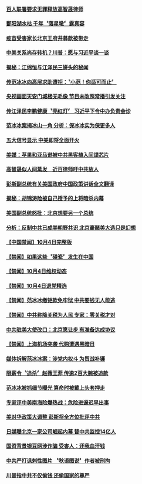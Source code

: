 
#### [百人联署要求无罪释放高智晟律师](../pages/news204/a1394195.md?t=10051531) 

#### [鄱阳湖水枯 千年〝落星墩〞露真容](../pages/news204/a1394193.md?t=10051531) 

#### [疫苗受害家长北京王府井募款被带走](../pages/news204/a1394192.md?t=10051531) 

#### [中美关系尚存转机？川普：愿与习近平谈一谈](../pages/news204/a1394187.md?t=10051531) 

#### [揭秘：江绵恒与江泽民三姘头的秘闻](../pages/news204/a1394176.md?t=10051531) 

#### [传范冰冰向高层求助遭拒：〝小范！你适可而止〞](../pages/news204/a1394179.md?t=10051531) 

#### [央视画面天安门城楼无毛像   节目未改照常播引发关注](../pages/news204/a1393945.md?t=10051531) 

#### [传江泽民李鹏健康〝亮红灯〞 习近平下令中办负责会诊](../pages/news204/a1393920.md?t=10051531) 

#### [范冰冰案揭冰山一角 分析：保冰冰实为保更多人](../pages/news204/a1394174.md?t=10051531) 

#### [五大信号显示 中美即将全面开火](../pages/news204/a1394158.md?t=10051531) 

#### [美媒：苹果和亚马逊被中共黑客植入间谍芯片](../pages/news204/a1394165.md?t=10051531) 

#### [高智晟似人间蒸发　近百律师吁中共放人](../pages/news204/a1394163.md?t=10051531) 

#### [彭斯副总统有关美国政府中国政策讲话全文翻译](../pages/news204/a1394144.md?t=10051531) 

#### [揭秘：胡锦涛险被自己授予的上将暗杀内幕](../pages/news204/a1393608.md?t=10051531) 

#### [美国副总统怒批：北京想要另一个总统](../pages/news204/a1394027.md?t=10051531) 

#### [分析：反制中共已成美朝野共识 北京豪赌美大选只是幻想](../pages/news204/a1394071.md?t=10051531) 


#### [【中国禁闻】10月4日完整版](../pages/news204/a1394130.md?t=10051531) 

#### [【禁闻】如果这些〝碰瓷〞发生在中国](../pages/news204/a1394122.md?t=10051531) 

#### [【禁闻】10月4日维权动态](../pages/news204/a1394121.md?t=10051531) 

#### [【禁闻】10月4日退党精选](../pages/news204/a1394120.md?t=10051531) 

#### [【禁闻】范冰冰缴钜款免牢狱 中共要钱无人能逃](../pages/news204/a1394091.md?t=10051531) 

#### [【禁闻】中共称降关税为人民 专家：零关税才对](../pages/news204/a1394107.md?t=10051531) 

#### [中共驻美大使改口：北京愿让步 有准备达成协议](../pages/news204/a1394058.md?t=10051531) 

#### [【禁闻】上海机场突袭 代购遭遇黑暗日](../pages/news204/a1394092.md?t=10051531) 

#### [媒体拆解范冰冰案：涉党内权斗 为贸战补镬](../pages/news204/a1394087.md?t=10051531) 

#### [限薪令〝追杀〞赵薇王菲 传逾2百大腕被追款](../pages/news204/a1394067.md?t=10051531) 

#### [范冰冰被抓细节曝光 算命时被戴上头套押走](../pages/news204/a1393988.md?t=10051531) 

#### [专家评中美南海险爆热战：危险进逼迟早出事](../pages/news204/a1393991.md?t=10051531) 

#### [美对华政策大调整 彭斯将全方位批评中共](../pages/news204/a1394052.md?t=10051531) 

#### [日媒曝北京一家公司崛起内幕 替中共监控14亿人](../pages/news204/a1394045.md?t=10051531) 

#### [国资背景银豆网涉诈骗 受害人：还我血汗钱](../pages/news204/a1394051.md?t=10051531) 

#### [中共严打讽刺性图片 〝秋语图说〞作者被刑拘](../pages/news204/a1394048.md?t=10051531) 

#### [川普指中共不仅偷钱 还偷国家的尊严](../pages/news204/a1394039.md?t=10051531) 

